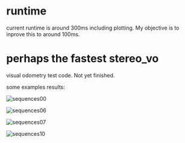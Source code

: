 # runtime

current runtime is around 300ms including plotting. My objective is to inprove this to around 100ms.

# perhaps the fastest stereo_vo

visual odometry test code. Not yet finished.

some examples results:

![sequences00](https://github.com/xiahaa/stereo_vo/blob/master/thirdparty/Stereo-Odometry-SOFT-master/code/figs/00.png)

![sequences06](https://github.com/xiahaa/stereo_vo/blob/master/thirdparty/Stereo-Odometry-SOFT-master/code/figs/06.png)

![sequences07](https://github.com/xiahaa/stereo_vo/blob/master/thirdparty/Stereo-Odometry-SOFT-master/code/figs/07.png)

![sequences10](https://github.com/xiahaa/stereo_vo/blob/master/thirdparty/Stereo-Odometry-SOFT-master/code/figs/10.png)
